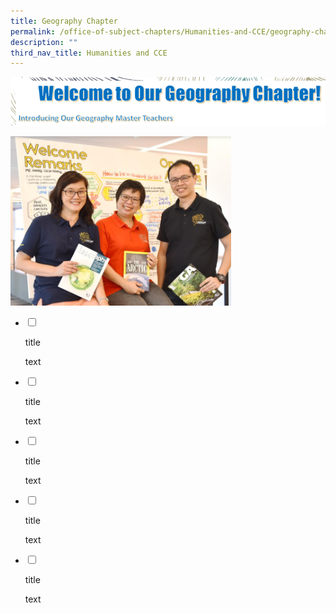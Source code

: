 ```yaml
---
title: Geography Chapter
permalink: /office-of-subject-chapters/Humanities-and-CCE/geography-chapter/
description: ""
third_nav_title: Humanities and CCE
---
```

![](/images/osc5.png)

<img src="/images/osc6.png" style="width:70%">

<ul class="jekyllcodex_accordion">  
  
<li>  
  
<input type="checkbox" id="accordion1">  
  
<label for="accordion1">title</label>  
  
<div>  
  
<p>
text
</p>  
  
</div>  
  
</li>  
<li>  
  
<input type="checkbox" id="accordion2">  
  
<label for="accordion2">title</label>  
  
<div>  
  
<p>
text
</p>  
  
</div>  
  
</li>  
  
<li>  
  
<input type="checkbox" id="accordion3">  
  
<label for="accordion3">title</label>  
  
<div>  
  
<p>
text	
  
</p>  
  
</div>  
  
</li>  
	
<li>  
  
<input type="checkbox" id="accordion4">  
  
<label for="accordion4">title</label>  
  
<div>  
  
<p>
text
</p>  
  
</div>  
  
</li>  	
  
<li>  
  
<input type="checkbox" id="accordion5">  
  
<label for="accordion5">title</label>  
  
<div>  
  
<p>
text
</p>  
  
</div>  
  
</li>  		
</ul>
